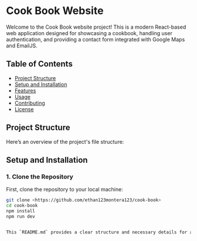 # Cook Book Website

Welcome to the Cook Book website project! This is a modern React-based web application designed for showcasing a cookbook, handling user authentication, and providing a contact form integrated with Google Maps and EmailJS.

## Table of Contents

- [Project Structure](#project-structure)
- [Setup and Installation](#setup-and-installation)
- [Features](#features)
- [Usage](#usage)
- [Contributing](#contributing)
- [License](#license)

## Project Structure

Here’s an overview of the project's file structure:


## Setup and Installation

### 1. Clone the Repository

First, clone the repository to your local machine:

```bash
git clone <https://github.com/ethan123montera123/cook-book>
cd cook-book
npm install
npm run dev


This `README.md` provides a clear structure and necessary details for anyone working with or contributing to your project. Adjust the instructions and details as needed based on your specific setup and requirements.

